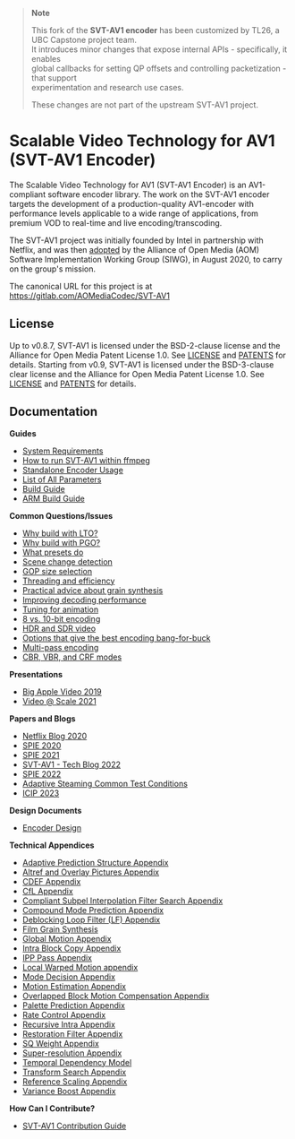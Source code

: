 > **Note**
> 
> This fork of the **SVT-AV1 encoder** has been customized by TL26, a UBC Capstone project team.  
> It introduces minor changes that expose internal APIs - specifically, it enables  
> global callbacks for setting QP offsets and controlling packetization - that support  
> experimentation and research use cases.
> 
> These changes are not part of the upstream SVT-AV1 project.

# Scalable Video Technology for AV1 (SVT-AV1 Encoder)

The Scalable Video Technology for AV1 (SVT-AV1 Encoder) is an
AV1-compliant software encoder library. The work on the SVT-AV1 encoder
targets the development of a production-quality AV1-encoder with performance
levels applicable to a wide range of applications, from premium VOD to
real-time and live encoding/transcoding.

The SVT-AV1 project was initially founded by Intel in partnership with Netflix,
and was then [adopted](https://aomedia.org/press%20releases/aomedia-software-implementation-working-group-to-bring-av1-to-more-video-platforms/)
by the Alliance of Open Media (AOM) Software Implementation Working Group
(SIWG), in August 2020, to carry on the group's mission.

The canonical URL for this project is at <https://gitlab.com/AOMediaCodec/SVT-AV1>

## License

Up to v0.8.7, SVT-AV1 is licensed under the BSD-2-clause license and the
Alliance for Open Media Patent License 1.0. See [LICENSE](LICENSE-BSD2.md) and
[PATENTS](PATENTS.md) for details. Starting from v0.9, SVT-AV1 is licensed
under the BSD-3-clause clear license and the Alliance for Open Media Patent
License 1.0. See [LICENSE](LICENSE.md) and [PATENTS](PATENTS.md) for details.

## Documentation

**Guides**
- [System Requirements](Docs/System-Requirements.md)
- [How to run SVT-AV1 within ffmpeg](Docs/Ffmpeg.md)
- [Standalone Encoder Usage](Docs/svt-av1_encoder_user_guide.md)
- [List of All Parameters](Docs/Parameters.md)
- [Build Guide](Docs/Build-Guide.md)
- [ARM Build Guide](Docs/ARM-Build-Guide.md)

**Common Questions/Issues**
- [Why build with LTO?](Docs/CommonQuestions.md#why-build-with-lto)
- [Why build with PGO?](Docs/CommonQuestions.md#why-build-with-pgo)
- [What presets do](Docs/CommonQuestions.md#what-presets-do)
- [Scene change detection](Docs/CommonQuestions.md#scene-change-detection)
- [GOP size selection](Docs/CommonQuestions.md#gop-size-selection)
- [Threading and efficiency](Docs/CommonQuestions.md#threading-and-efficiency)
- [Practical advice about grain synthesis](Docs/CommonQuestions.md#practical-advice-about-grain-synthesis)
- [Improving decoding performance](Docs/CommonQuestions.md#improving-decoding-performance)
- [Tuning for animation](Docs/CommonQuestions.md#tuning-for-animation)
- [8 vs. 10-bit encoding](Docs/CommonQuestions.md#8-or-10-bit-encoding)
- [HDR and SDR video](Docs/CommonQuestions.md#hdr-and-sdr)
- [Options that give the best encoding bang-for-buck](Docs/CommonQuestions.md#options-that-give-the-best-encoding-bang-for-buck)
- [Multi-pass encoding](Docs/CommonQuestions.md#multi-pass-encoding)
- [CBR, VBR, and CRF modes](Docs/CommonQuestions.md#bitrate-control-modes)

**Presentations**
- [Big Apple Video 2019](https://www.youtube.com/watch?v=lXqOaYNo8m0)
- [Video @ Scale 2021](https://atscaleconference.com/videos/highly-efficient-svt-av1-based-solutions-for-vod-applications/?contact-form-id=124119&contact-form-sent=163268&contact-form-hash=d4bb3fd420fae91cd39c11bdb69f970a05a152a9&_wpnonce=bba8096d24#contact-form-124119)

**Papers and Blogs**
- [Netflix Blog 2020](https://netflixtechblog.com/svt-av1-an-open-source-av1-encoder-and-decoder-ad295d9b5ca2)
- [SPIE 2020](https://www.spiedigitallibrary.org/conference-proceedings-of-spie/11510/1151021/The-SVT-AV1-encoder--overview-features-and-speed-quality/10.1117/12.2569270.full)
- [SPIE 2021](https://www.spiedigitallibrary.org/conference-proceedings-of-spie/11842/118420T/Towards-much-better-SVT-AV1-quality-cycles-tradeoffs-for-VOD/10.1117/12.2595598.full)
- [SVT-AV1 - Tech Blog 2022](https://networkbuilders.intel.com/blog/svt-av1-enables-highly-efficient-large-scale-video-on-demand-vod-services)
- [SPIE 2022](https://www.spiedigitallibrary.org/conference-proceedings-of-spie/12226/122260S/Enhancing-SVT-AV1-with-LCEVC-to-improve-quality-cycles-trade/10.1117/12.2633882.full)
- [Adaptive Steaming Common Test Conditions](https://aomedia.org/docs/SIWG-D001o.pdf)
- [ICIP 2023](https://arxiv.org/abs/2307.05208)

**Design Documents**
- [Encoder Design](Docs/svt-av1-encoder-design.md)

**Technical Appendices**
- [Adaptive Prediction Structure Appendix](Docs/Appendix-Adaptive-Prediction-Structure.md)
- [Altref and Overlay Pictures Appendix](Docs/Appendix-Alt-Refs.md)
- [CDEF Appendix](Docs/Appendix-CDEF.md)
- [CfL Appendix](Docs/Appendix-CfL.md)
- [Compliant Subpel Interpolation Filter Search Appendix](Docs/Appendix-Compliant-Subpel-Interpolation-Filter-Search.md)
- [Compound Mode Prediction Appendix](Docs/Appendix-Compound-Mode-Prediction.md)
- [Deblocking Loop Filter (LF) Appendix](Docs/Appendix-DLF.md)
- [Film Grain Synthesis](Docs/Appendix-Film-Grain-Synthesis.md)
- [Global Motion Appendix](Docs/Appendix-Global-Motion.md)
- [Intra Block Copy Appendix](Docs/Appendix-Intra-Block-Copy.md)
- [IPP Pass Appendix](Docs/Appendix-IPP-Pass.md)
- [Local Warped Motion appendix](Docs/Appendix-Local-Warped-Motion.md)
- [Mode Decision Appendix](Docs/Appendix-Mode-Decision.md)
- [Motion Estimation Appendix](Docs/Appendix-Open-Loop-Motion-Estimation.md)
- [Overlapped Block Motion Compensation Appendix](Docs/Appendix-Overlapped-Block-Motion-Compensation.md)
- [Palette Prediction Appendix](Docs/Appendix-Palette-Prediction.md)
- [Rate Control Appendix](Docs/Appendix-Rate-Control.md)
- [Recursive Intra Appendix](Docs/Appendix-Recursive-Intra.md)
- [Restoration Filter Appendix](Docs/Appendix-Restoration-Filter.md)
- [SQ Weight Appendix](Docs/Appendix-SQ-Weight.md)
- [Super-resolution Appendix](Docs/Appendix-Super-Resolution.md)
- [Temporal Dependency Model](Docs/Appendix-TPL.md)
- [Transform Search Appendix](Docs/Appendix-TX-Search.md)
- [Reference Scaling Appendix](Docs/Appendix-Reference-Scaling.md)
- [Variance Boost Appendix](Docs/Appendix-Variance-Boost.md)

**How Can I Contribute?**
- [SVT-AV1 Contribution Guide](Docs/Contribute.md)


